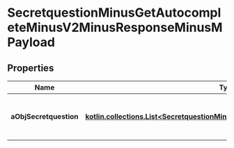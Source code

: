 
# SecretquestionMinusGetAutocompleteMinusV2MinusResponseMinusMPayload

## Properties
Name | Type | Description | Notes
------------ | ------------- | ------------- | -------------
**aObjSecretquestion** | [**kotlin.collections.List&lt;SecretquestionMinusAutocompleteElementMinusResponse&gt;**](SecretquestionMinusAutocompleteElementMinusResponse.md) | An array of Secretquestion autocomplete element response. | 



